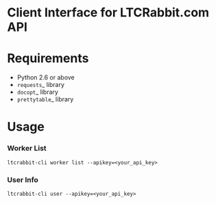 Client Interface for LTCRabbit.com API
======================================

Requirements
============

* Python 2.6 or above
* `requests`_ library
* `docopt`_ library
* `prettytable`_ library

# Usage

### Worker List

    ltcrabbit-cli worker list --apikey=<your_api_key>

### User Info

    ltcrabbit-cli user --apikey=<your_api_key>